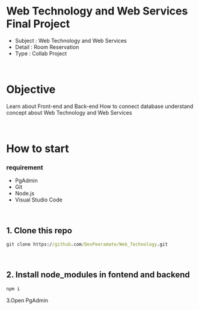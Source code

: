 # Web Technology and Web Services Final Project 
- Subject : Web Technology and Web Services
- Detail : Room Reservation
- Type : Collab Project

<br>

# Objective
Learn about Front-end and Back-end How to connect database understand concept about Web Technology and Web Services 

<br>

# How to start
### requirement
  - PgAdmin
  - Git
  - Node.js
  - Visual Studio Code
<br>

## 1. Clone this repo
```cmd
git clone https://github.com/DevPeeramate/Web_Technology.git
```
<br>

## 2. Install node_modules in fontend and backend
```cmd
npm i 
```

3.Open PgAdmin
